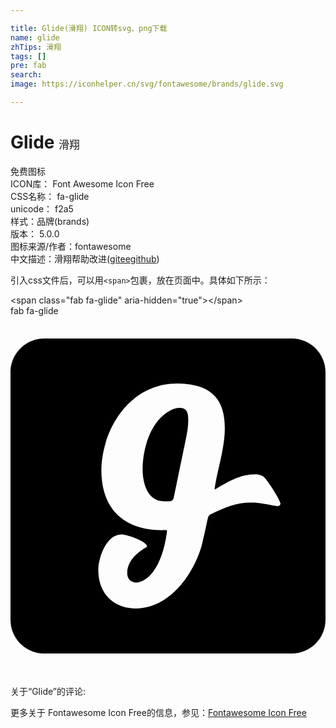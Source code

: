```yaml
---

title: Glide(滑翔) ICON转svg、png下载
name: glide
zhTips: 滑翔
tags: []
pre: fab
search: 
image: https://iconhelper.cn/svg/fontawesome/brands/glide.svg

---
```


# Glide  <small style="font-size: 60%;font-weight: 100">滑翔</small>


<div class="detail-page">
<p>
<span><span class="badge-success badge">免费图标</span> </span>
<br/>
<span>
ICON库：
<span class="badge-secondary badge">Font Awesome Icon Free</span> 
</span>
<br/>
<span>
CSS名称：
<span class="badge-secondary badge">fa-glide</span> 
</span>
<br/>
<span>
unicode：
<span class="badge-secondary badge">f2a5</span> 
<copy-btn content='f2a5' btn-title=""></copy-btn>
<copy-btn :content='String.fromCodePoint(parseInt("f2a5", 16))' btn-title="复制U"></copy-btn>
</span><br/><span>样式：<span class="badge-light badge">品牌(brands)</span></span>
<br/>
<span>
版本：
<span class="badge-secondary badge">5.0.0</span> 
</span>
<br/>
<span>图标来源/作者：<span class="badge-light badge">fontawesome</span></span> 
<br/>
<span class="zh-detail">中文描述：<span class="badge-primary badge">滑翔</span><span class="help-link"><span>帮助改进</span>(<a href="https://gitee.com/liuwave/icon-helper/edit/master/json/fontawesome/brands/glide.json" target="_blank" rel="noopener noreferrer">gitee</a><a href="https://github.com/liuwave/icon-helper/edit/master/json/fontawesome/brands/glide.json" target="_blank" rel="noopener noreferrer">github</a></span>)</span><br/>
</p>
</div>
<div class="alert alert-dark">
  <i class="fab fa-glide fa-xs"></i>
  <i class="fab fa-glide fa-sm"></i>
  <i class="fab fa-glide fa-lg"></i>
  <i class="fab fa-glide fa-2x"></i>
  <i class="fab fa-glide fa-3x"></i>
  <i class="fab fa-glide fa-5x"></i>
  <i class="fab fa-glide fa-7x"></i>
</div>
<div>
  <p>引入css文件后，可以用<code>&lt;span&gt;</code>包裹，放在页面中。具体如下所示：    
  </p>
  <div class="alert alert-primary" style="font-size: 14px">
    &lt;span class="fab fa-glide" aria-hidden="true"&gt;&lt;/span&gt;
    <copy-btn content='<span class="fab fa-glide" aria-hidden="true"></span>'></copy-btn>
  </div>
  <div class="alert alert-secondary">
    <i class="fab fa-glide"
    style="font-size: 24px"
    aria-hidden="true"></i> fab fa-glide
    <copy-btn content="fab fa-glide" btn-title="复制图标名称"></copy-btn>
  </div>
</div>
<div id="svg" class="svg-wrap">
<svg xmlns="http://www.w3.org/2000/svg" viewBox="0 0 448 512"><path d="M252.8 148.6c0 8.8-1.6 17.7-3.4 26.4-5.8 27.8-11.6 55.8-17.3 83.6-1.4 6.3-8.3 4.9-13.7 4.9-23.8 0-30.5-26-30.5-45.5 0-29.3 11.2-68.1 38.5-83.1 4.3-2.5 9.2-4.2 14.1-4.2 11.4 0 12.3 8.3 12.3 17.9zM448 80v352c0 26.5-21.5 48-48 48H48c-26.5 0-48-21.5-48-48V80c0-26.5 21.5-48 48-48h352c26.5 0 48 21.5 48 48zm-64 187c0-5.1-20.8-37.7-25.5-39.5-2.2-.9-7.2-2.3-9.6-2.3-23.1 0-38.7 10.5-58.2 21.5l-.5-.5c4.3-29.4 14.6-57.2 14.6-87.4 0-44.6-23.8-62.7-67.5-62.7-71.7 0-108 70.8-108 123.5 0 54.7 32 85 86.3 85 7.5 0 6.9-.6 6.9 2.3-10.5 80.3-56.5 82.9-56.5 58.9 0-24.4 28-36.5 28.3-38-.2-7.6-29.3-17.2-36.7-17.2-21.1 0-32.7 33-32.7 50.6 0 32.3 20.4 54.7 53.3 54.7 48.2 0 83.4-49.7 94.3-91.7 9.4-37.7 7-39.4 12.3-42.1 20-10.1 35.8-16.8 58.4-16.8 11.1 0 19 2.3 36.7 5.2 1.8.1 4.1-1.7 4.1-3.5z"/></svg>
</div>
<detail full-name='fa-glide'></detail>
<div>
<p>关于“Glide”的评论:</p>
</div>
<Vssue title="关于“Glide”的评论" ></Vssue>    
<div><p>更多关于  Fontawesome Icon Free的信息，参见：<a target="_blank" href="https://iconhelper.cn/fontawesome.html">Fontawesome Icon Free</a>
</p></div>
